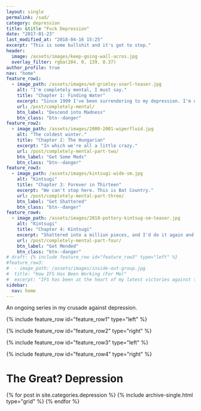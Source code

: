 ```yaml
---
layout: single
permalink: /sad/
category: depression
title: &title "Fuck Depression"
date: "2017-01-23"
last_modified_at: "2018-04-16 15:25"
excerpt: "This is some bullshit and it's got to stop."
header:
  image: /assets/images/keep-going-wall-acros.jpg
  overlay_filter: rgba(204, 0, 139, 0.37)
author_profile: true
nav: "home"
feature_row1:
  - image_path: /assets/images/ed-grimley-snarl-teaser.jpg
    alt: "I'm completely mental, I must say."
    title: "Chapter 1: Finding Water"
    excerpt: "Since 1999 I've been surrendering to my depression. I'm done."
    url: /post/completely-mental/
    btn_label: "Descend into Madness"
    btn_class: "btn--danger"
feature_row2:
  - image_path: /assets/images/2000-2001-wiperfluid.jpg
    alt: "The coldest winter."
    title: "Chapter 2: The Hungarian"
    excerpt: "In which we're all a little crazy."
    url: /post/completely-mental-part-two/
    btn_label: "Get Some Meds"
    btn_class: "btn--danger"
feature_row3:
  - image_path: /assets/images/kintsugi-wide-sm.jpg
    alt: "Kintsugi"
    title: "Chapter 3: Forever in Thirteen"
    excerpt: "We can't stop here. This is Bat Country."
    url: /post/completely-mental-part-three/
    btn_label: "Get Shattered"
    btn_class: "btn--danger"
feature_row4:
  - image_path: /assets/images/2018-pottery-kintsug-sm-teaser.jpg
    alt: "Kintsugi"
    title: "Chapter 4: Kintsugi"
    excerpt: "Shattered into a million pieces, and I'd do it again and again and again."
    url: /post/completely-mental-part-four/
    btn_label: "Get Mended"
    btn_class: "btn--danger"
# draft: {% include feature_row id="feature_row3" type="left" %}
#feature_row3:
#  - image_path: /assets/images/inside-out-group.jpg
#  title: "How IFS Has Been Working (For Me)"
#  excerpt: "IFS has been at the heart of my latest victories against the dark."
sidebar:
  nav: home
---
```


An ongoing series in my crusade against depression. 

{% include feature_row id="feature_row1" type="left" %}

{% include feature_row id="feature_row2" type="right" %}

{% include feature_row id="feature_row3" type="left" %}

{% include feature_row id="feature_row4" type="right" %}

# The Great? Depression

{% for post in site.categories.depression %}
  {% include archive-single.html type="grid" %}
{% endfor %}

